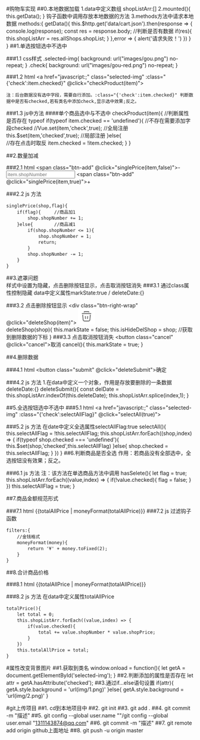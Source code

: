 #购物车实现
##0.本地数据加载
    1.data中定义数组 shopListArr:[]
    2.mounted(){
        this.getData();
    }  钩子函数中调用存放本地数据的方法
    3.methods方法中请求本地数据
    methods:{
        getData(){
            this.$http.get('data/cart.json').then(response => {
                console.log(response);
                const res = response.body;
                //判断是否有数据
                if(res){
                    this.shopListArr = res.allShops.shopList;
                }
            },error => {
                alert('请求失败！')
            })
        }
    }
##1.单选按钮选中不选中

###1.1 css样式
    .selected-img{
        background: url("images/gou.png") no-repeat;
    }
    .check{
        background: url("images/gou-red.png") no-repeat;
    }
    
###1.2 html 
    <a href="javascript:;" class="selected-img" :class="{'check':item.checked}" @click="checkProduct(item)"></a>   
    
    注：后台数据没有选中字段，需要自行添加。:class="{'check':item.checked}" 判断数据中是否有checked,若有类名中添加check,显示选中效果;反之。
    
###1.3 js中方法
   ####单个商品选中与不选中
    checkProduct(item){
        //判断属性是否存在 typeof
        if(typeof item.checked == 'undefined'){
            //不存在需要添加字段checked
            //Vue.set(item,'check',true);    //全局注册
            this.$set(item,'checked',true);   //局部注册
        }else{      
            //存在点击时取反
            item.checked = !item.checked;
        }
    }
    
##2.数量加减

###2.1 html 
    <span class="btn-add" @click="singlePrice(item,false)">-</span>
    <input type="text" v-model="item.shopNumber" placeholder="item.shopNumber">
    <span class="btn-add" @click="singlePrice(item,true)">+</span>

###2.2 js 方法
    
    singlePrice(shop,flag){
        if(flag){     //商品加1
            shop.shopNumber += 1;
        }else{        //商品减1  
            if(shop.shopNumber <= 1){
                shop.shopNumber = 1;
                return;
            }
            shop.shopNumber -= 1;
        }
    }
        
##3.遮罩问题   
    样式中设置为隐藏，点击删除按钮显示，点击取消按钮消失
  ###3.1 通过class属性控制隐藏
    data中定义属性markState:true   /   deleteDate:{}
    <div class="mark-wrap" :class="{'showHide':markState}">
  ###3.2 点击删除按钮显示
    <div class="btn-right-wrap" @click="deleteShop(item)">
        <img src="images/deleteIcon.png" alt="">
    </div>
    deleteShop(shop){
        this.markState = false;
        this.isHideDelShop = shop;      //获取到删除数据的下标
    }
  ###3.3 点击取消按钮消失
    <button class="cancel" @click="cancel">取消</button>
    cancel(){
        this.markState = true;
    }
    
##4.删除数据

  ###4.1 html
    <button class="submit" @click="deleteSubmit">确定</button>

  ###4.2 js 方法
    1.在data中定义一个对象，作用是存放要删除的一条数据  deleteDate:{}
    deleteSubmit(){
        const delDate = this.shopListArr.indexOf(this.deleteDate);
        this.shopListArr.splice(index,1);
    }
    
##5.全选按钮选中不选中
  ###5.1 html
    <a href="javascript:;" class="selected-img" :class="{'check':selectAllFlag}" @click="selectAll(true)"></a>
    
  ###5.2 js 方法
    在date中定义全选属性selectAllFlag:true
    selectAll(){
        this.selectAllFlag = !this.selectAllFlag;
        this.shopListArr.forEach((shop,index) => {
            if(typeof shop.checked === 'undefined'){
                this.$set(shop,'checked',this.selectAllFlag)
            }else{
                shop.checked = this.selectAllFlag;
            }
        })
    }
##6.判断商品是否全选
    作用：若商品没有全部选中，全选按钮没有效果；反之。

###6.1 js 方法
    注：该方法在单选商品方法中调用
    hasSelete(){
        let flag = true;
        this.shopListArr.forEach((value,index) => { 
            if(!value.checked){
                flag = false;
            }
        })
        this.selectAllFlag = true;
    }
    
##7.商品金额规范形式

  ###7.1 html
    <span>{{totalAllPrice | moneyFormat(totalAllPrice)}}</span>
  ###7.2 js 过滤钩子函数
  
    filters:{
        //金钱格式
        moneyFormat(money){
            return '¥' + money.toFixed(2);
        }
    }
      
##8.合计商品价格

###8.1 html 
    <span>{{totalAllPrice | moneyFormat(totalAllPrice)}}</span>
    
###8.2 js 方法
    在data中定义属性totalAllPrice
    
    totalPrice(){
        let total = 0;
        this.shopListArr.forEach((value,index) => {
            if(value.checked){
                total += value.shopNumber * value.shopPrice;
            }
        })
        this.totalAllPrice = total;
    }
        

#属性改变背景图片
##1.获取到类名
    window.onload = function(){
        let getA = document.getElementById('selected-img');
    }
##2.判断添加的属性是否存在
    let attr = getA.hasAttribute('checked');
##3.通过if...else语句设置
    if(attr){
        getA.style.background = 'url(img/1.png)'
    }else{
        getA.style.background = 'url(img/2.png)'
    }    
    
    
    
    
#git上传项目
##1. cd到本地项目中
##2. git init
##3. git add .
##4. git commit -m "描述"
##5. git config --global user.name ""/git config --global user.email "1311143874@qq.com"
##6. git commit -m "描述"
##7. git remote add origin github上面地址
##8. git push -u origin master
     